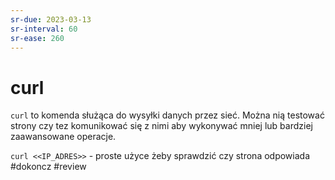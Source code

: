```yaml
---
sr-due: 2023-03-13
sr-interval: 60
sr-ease: 260
---
```


# curl
`curl` to komenda służąca do wysyłki danych przez sieć. Można nią testować strony czy tez komunikować się z nimi aby wykonywać mniej lub bardziej zaawansowane operacje.

`curl <<IP_ADRES>>` - proste użyce żeby sprawdzić czy strona odpowiada
#dokoncz
#review